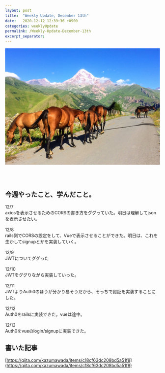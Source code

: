 ```yaml
---
layout: post
title:  "Weekly Update, December 13th"
date:   2020-12-12 12:39:36 +0900
categories: weeklyUpdate
permalink: /Weekly-Update-December-13th
excerpt_separator: 
---
```

![image here](/assets/img/thumbnail/five.jpeg)
<!--more-->

<br><br>


## 今週やったこと、学んだこと。
12/7<br>axiosを表示させるためのCORSの書き方をググっていた。明日は理解してjsonを表示させたい。<br><br>
12/8<br>rails側でCORSの設定をして、Vueで表示させることができた。明日は、これを生かしてsignupとかを実装していく。<br><br>
12/9<br>JWTについてググった<br><br>
12/10<br>JWTをググりながら実装していった。<br><br>
12/11<br>JWTよりAuth0のほうが分かり易そうだから、そっちで認証を実装することにした。<br><br>
12/12<br>Auth0をrailsに実装できた。vueは途中。<br><br>
12/13<br>Auth0をvueのlogin/signupに実装できた。<br>






## 書いた記事
[https://qiita.com/kazumawada/items/c18cf63dc208bd5a51f8](https://qiita.com/kazumawada/items/c18cf63dc208bd5a51f8)
